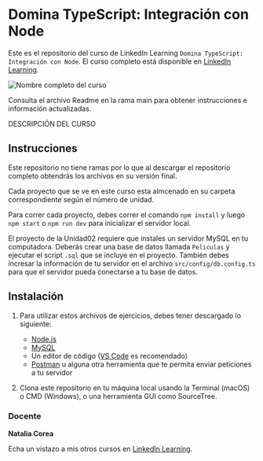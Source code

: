 # Domina TypeScript: Integración con Node

Este es el repositorio del curso de LinkedIn Learning `Domina TypeScript: Integración con Node`. El curso completo está disponible en [LinkedIn Learning][lil-course-url].

![Nombre completo del curso][lil-thumbnail-url] 

Consulta el archivo Readme en la rama main para obtener instrucciones e información actualizadas.

DESCRIPCIÓN DEL CURSO

## Instrucciones

Este repositorio no tiene ramas por lo que al descargar el repositorio completo obtendrás los archivos en su versión final.

Cada proyecto que se ve en este curso esta almcenado en su carpeta correspondiente según el número de unidad.

Para correr cada proyecto, debes correr el comando `npm install` y luego `npm start` o `npm run dev` para inicializar el servidor local.

El proyecto de la Unidad02 requiere que instales un servidor MySQL en tu computadora. Deberás crear una base de datos llamada `Peliculas` y ejecutar el script `.sql` que se incluye en el proyecto. También debes incresar la información de tu servidor en el archivo `src/config/db.config.ts` para que el servidor pueda conectarse a tu base de datos.

## Instalación

1. Para utilizar estos archivos de ejercicios, debes tener descargado lo siguiente:
   - [Node.js](https://nodejs.org/en/)
   - [MySQL](https://dev.mysql.com/downloads/mysql/)
   - Un editor de código ([VS Code](https://code.visualstudio.com/) es recomendado)
   - [Postman](https://www.postman.com/) u alguna otra herramienta que te permita enviar peticiones a tu servidor

2. Clona este repositorio en tu máquina local usando la Terminal (macOS) o CMD (Windows), o una herramienta GUI como SourceTree.

### Docente

**Natalia Corea**

Echa un vistazo a mis otros cursos en [LinkedIn Learning](https://www.linkedin.com/learning/instructors/natalia-corea).

[0]: # (Replace these placeholder URLs with actual course URLs)
[lil-course-url]: [https://www.linkedin.com/learning/building-a-graphql-project-with-react-js](https://www.linkedin.com/learning/domina-typescript-integracion-con-node/)
[lil-thumbnail-url]: [https://cdn.lynda.com/course/2875095/2875095-1615224395432-16x9.jpg](https://media.licdn.com/dms/image/D4E0DAQFL0cnr4_orTg/learning-public-crop_675_1200/0/1716542652436?e=2147483647&v=beta&t=ofHhODIM0YAGI4LKaWZRYV2qJIMRA8tuIYZ0DIstXOY)


[1]: # (End of ES-Instruction ###############################################################################################)
